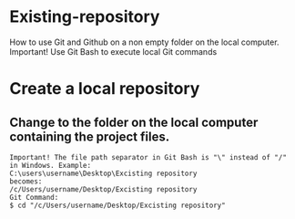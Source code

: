 # Existing-repository
How to use Git and Github on a non empty folder on the local computer.
Important! Use Git Bash to execute local Git commands
# Create a local repository
## Change to the folder on the local computer containing the project files.
```
Important! The file path separator in Git Bash is "\" instead of "/" in Windows. Example:
C:\users\username\Desktop\Excisting repository
becomes:
/c/Users/username/Desktop/Excisting repository
Git Command:
$ cd "/c/Users/username/Desktop/Excisting repository"
```
